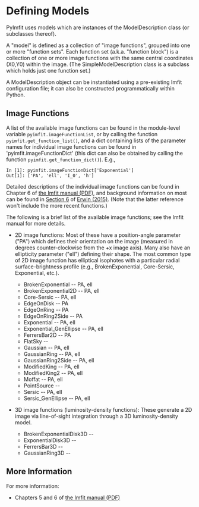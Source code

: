 # Defining Models

PyImfit uses models which are instances of the ModelDescription class (or subclasses thereof).

A "model" is defined as a collection of "image functions", grouped into one or more "function sets".
Each function set (a.k.a. "function block") is a collection of one or more image functions with
the same central coordinates (X0,Y0) within the image. (The SimpleModelDescription class is a
subclass which holds just one function set.)

A ModelDescription object can be instantiated using a pre-existing Imfit configuration file;
it can also be constructed programmatically within Python.


## Image Functions

A list of the available image functions can be found in the module-level variable `pyimfit.imageFunctionList`,
or by calling the function `pyimfit.get_function_list()`,
and a dict containing lists of the parameter names for individual image functions can be found in
'pyimfit.imageFunctionDict' (this dict can also be obtained by calling the function
`pyimfit.get_function_dict()`). E.g.,

    In [1]: pyimfit.imageFunctionDict['Exponential']                                                                                                                                                               
    Out[1]: ['PA', 'ell', 'I_0', 'h']

Detailed descriptions of the individual image functions can be found in
Chapter 6 of [the Imfit manual (PDF)](https://www.mpe.mpg.de/~erwin/resources/imfit/imfit_howto.pdf),
and background information on most can be found in
 [Section 6](https://iopscience.iop.org/article/10.1088/0004-637X/799/2/226#apj506756s6) of 
 [Erwin (2015)](https://ui.adsabs.harvard.edu/abs/2015ApJ...799..226E/abstract). (Note that the
 latter reference won't include the more recent functions.)

The following is a brief list of the available image functions; see the Imfit manual for more
details.

   - 2D image functions: Most of these have a position-angle parameter ("PA") which defines their
   orientation on the image (measured in degrees counter-clockwise from the +x image axis).
   Many also have an ellipticity parameter ("ell") defining their shape. The most common
   type of 2D image function has elliptical isophotes with a particular radial surface-brightness
   profile (e.g., BrokenExponential, Core-Sersic, Exponential, etc.).
   
      - BrokenExponential -- PA, ell
      - BrokenExponential2D -- PA, ell
      - Core-Sersic -- PA, ell
      - EdgeOnDisk -- PA
      - EdgeOnRing -- PA
      - EdgeOnRing2Side -- PA
      - Exponential -- PA, ell
      - Exponential_GenEllipse -- PA, ell
      - FerrersBar2D -- PA
      - FlatSky -- 
      - Gaussian -- PA, ell
      - GaussianRing -- PA, ell
      - GaussianRing2Side -- PA, ell
      - ModifiedKing -- PA, ell
      - ModifiedKing2 -- PA, ell
      - Moffat -- PA, ell
      - PointSource -- 
      - Sersic -- PA, ell
      - Sersic_GenEllipse -- PA, ell

   - 3D image functions (luminosity-density functions): These generate a 2D image via line-of-sight
   integration through a 3D luminosity-density model.
      - BrokenExponentialDisk3D -- 
      - ExponentialDisk3D -- 
      - FerrersBar3D -- 
      - GaussianRing3D -- 



## More Information

For more information:

   - Chapters 5 and 6 of [the Imfit manual (PDF)](https://www.mpe.mpg.de/~erwin/resources/imfit/imfit_howto.pdf)
